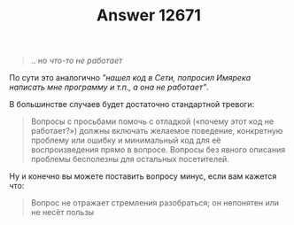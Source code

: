 ﻿---
title: "Answer 12671"
se.owner.user_id: 177188
se.owner.display_name: "Kromster"
se.owner.link: "https://ru.meta.stackoverflow.com/users/177188/kromster"
se.answer_id: 12671
se.question_id: 12669
se.post_type: answer
se.is_accepted: True
---
<blockquote>
<p>.. но <em>что-то не работает</em></p>
</blockquote>
<p>По сути это аналогично <em>&quot;нашел код в Сети, попросил Имярека написать мне программу и т.п., а она не работает&quot;</em>.</p>
<p>В большинстве случаев будет достаточно стандартной тревоги:</p>
<blockquote>
<p>Вопросы с просьбами помочь с отладкой («почему этот код не работает?») должны включать желаемое поведение, конкретную проблему или ошибку и минимальный код для её воспроизведения прямо в вопросе. Вопросы без явного описания проблемы бесполезны для остальных посетителей.</p>
</blockquote>
<p>Ну и конечно вы можете поставить вопросу минус, если вам кажется что:</p>
<blockquote>
<p>Вопрос не отражает стремления разобраться; он непонятен или не несёт пользы</p>
</blockquote>
